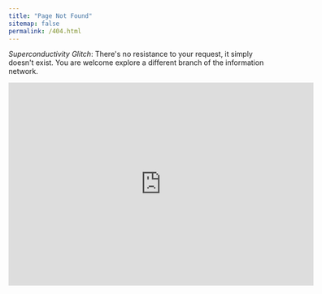 ```yaml
---
title: "Page Not Found"
sitemap: false
permalink: /404.html
---
```


*Superconductivity Glitch*: There's no resistance to your request, it simply doesn't exist. You are welcome explore a different branch of the information network.
<iframe src="https://play.google.com/doodle/2014/t-rex-runner/" width="600" height="400" frameborder="0" style="border:0; margin:0; padding:0;"></iframe>
